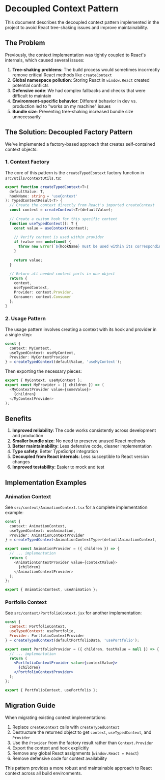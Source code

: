 # Decoupled Context Pattern

This document describes the decoupled context pattern implemented in the project to avoid React tree-shaking issues and improve maintainability.

## The Problem

Previously, the context implementation was tightly coupled to React's internals, which caused several issues:

1. **Tree-shaking problems**: The build process would sometimes incorrectly remove critical React methods like `createContext`
2. **Global namespace pollution**: Storing React in `window.React` created potential conflicts
3. **Defensive code**: We had complex fallbacks and checks that were difficult to maintain
4. **Environment-specific behavior**: Different behavior in dev vs. production led to "works on my machine" issues
5. **Bundle size**: Preventing tree-shaking increased bundle size unnecessarily

## The Solution: Decoupled Factory Pattern

We've implemented a factory-based approach that creates self-contained context objects:

### 1. Context Factory

The core of this pattern is the `createTypedContext` factory function in `src/utils/contextUtils.ts`:

```typescript
export function createTypedContext<T>(
  defaultValue: T, 
  hookName: string = 'useContext'
): TypedContextResult<T> {
  // Create the context directly from React's imported createContext
  const context = createContext<T>(defaultValue);
  
  // Create a custom hook for this specific context
  function useTypedContext(): T {
    const value = useContext(context);
    
    // Verify context is used within provider
    if (value === undefined) {
      throw new Error(`${hookName} must be used within its corresponding Provider`);
    }
    
    return value;
  }
  
  // Return all needed context parts in one object
  return {
    context,
    useTypedContext,
    Provider: context.Provider,
    Consumer: context.Consumer
  };
}
```

### 2. Usage Pattern

The usage pattern involves creating a context with its hook and provider in a single step:

```typescript
const { 
  context: MyContext,
  useTypedContext: useMyContext,
  Provider: MyContextProvider
} = createTypedContext(defaultValue, 'useMyContext');
```

Then exporting the necessary pieces:

```typescript
export { MyContext, useMyContext };
export const MyProvider = ({ children }) => (
  <MyContextProvider value={someValue}>
    {children}
  </MyContextProvider>
);
```

## Benefits

1. **Improved reliability**: The code works consistently across development and production
2. **Smaller bundle size**: No need to preserve unused React methods
3. **Better maintainability**: Less defensive code, cleaner implementation
4. **Type safety**: Better TypeScript integration
5. **Decoupled from React internals**: Less susceptible to React version changes
6. **Improved testability**: Easier to mock and test

## Implementation Examples

### Animation Context

See `src/context/AnimationContext.tsx` for a complete implementation example:

```typescript
const { 
  context: AnimationContext, 
  useTypedContext: useAnimation,
  Provider: AnimationContextProvider
} = createTypedContext<AnimationContextType>(defaultAnimationContext, 'useAnimation');

export const AnimationProvider = ({ children }) => {
  // ... implementation
  return (
    <AnimationContextProvider value={contextValue}>
      {children}
    </AnimationContextProvider>
  );
};

export { AnimationContext, useAnimation };
```

### Portfolio Context

See `src/context/PortfolioContext.jsx` for another implementation:

```jsx
const { 
  context: PortfolioContext, 
  useTypedContext: usePortfolio,
  Provider: PortfolioContextProvider
} = createTypedContext(defaultPortfolioData, 'usePortfolio');

export const PortfolioProvider = ({ children, testValue = null }) => {
  // ... implementation
  return (
    <PortfolioContextProvider value={contextValue}>
      {children}
    </PortfolioContextProvider>
  );
};

export { PortfolioContext, usePortfolio };
```

## Migration Guide

When migrating existing context implementations:

1. Replace `createContext` calls with `createTypedContext`
2. Destructure the returned object to get `context`, `useTypedContext`, and `Provider`
3. Use the `Provider` from the factory result rather than `Context.Provider`
4. Export the context and hook explicitly
5. Remove any global React assignments (`window.React = React`)
6. Remove defensive code for context availability

This pattern provides a more robust and maintainable approach to React context across all build environments.
